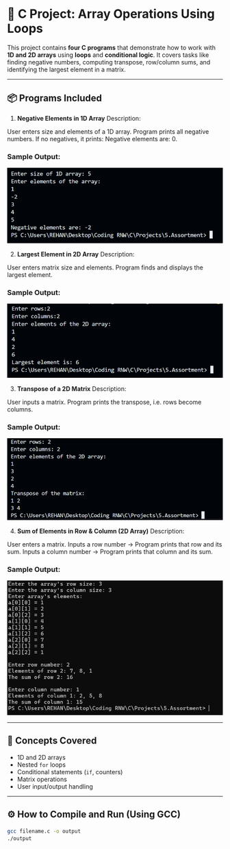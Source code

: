 # 🔢 C Project: Array Operations Using Loops

This project contains **four C programs** that demonstrate how to work with **1D and 2D arrays** using **loops** and **conditional logic**. It covers tasks like finding negative numbers, computing transpose, row/column sums, and identifying the largest element in a matrix.

---

## 📦 Programs Included

1. **Negative Elements in 1D Array**
Description:

User enters size and elements of a 1D array.
Program prints all negative numbers.
If no negatives, it prints: Negative elements are: 0.

### Sample Output:
<img src="../../images/Negative.png" alt="n">


2. **Largest Element in 2D Array**
Description:

User enters matrix size and elements.
Program finds and displays the largest element.

### Sample Output:
<img src="../../images/largest.png" alt="n">


3. **Transpose of a 2D Matrix**
Description:

User inputs a matrix.
Program prints the transpose, i.e. rows become columns.

### Sample Output:
<img src="../../images/tranpose.png" alt="n">


4. **Sum of Elements in Row & Column (2D Array)**
Description:

User enters a matrix.
Inputs a row number → Program prints that row and its sum.
Inputs a column number → Program prints that column and its sum.

### Sample Output:
<img src="../../images/sumofrowandcolums.png" alt="n">

---

## 🧠 Concepts Covered

- 1D and 2D arrays
- Nested `for` loops
- Conditional statements (`if`, counters)
- Matrix operations
- User input/output handling

---

## ⚙️ How to Compile and Run (Using GCC)

```bash
gcc filename.c -o output
./output
